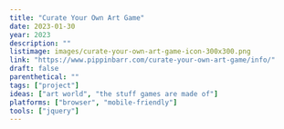 ```yaml
---
title: "Curate Your Own Art Game"
date: 2023-01-30
year: 2023
description: ""
listimage: images/curate-your-own-art-game-icon-300x300.png
link: "https://www.pippinbarr.com/curate-your-own-art-game/info/"
draft: false
parenthetical: ""
tags: ["project"]
ideas: ["art world", "the stuff games are made of"]
platforms: ["browser", "mobile-friendly"]
tools: ["jquery"]
---
```

